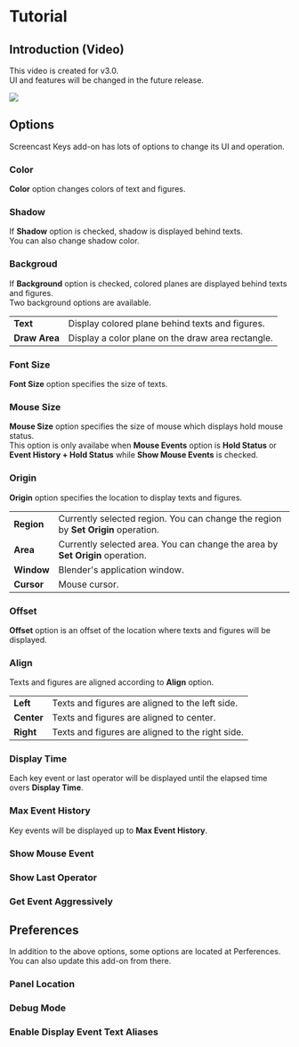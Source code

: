 # Tutorial


## Introduction (Video)

This video is created for v3.0.  
UI and features will be changed in the future release.

[![](https://img.youtube.com/vi/mWkkPCp7RSI/0.jpg)](https://www.youtube.com/watch?v=mWkkPCp7RSI)


## Options

Screencast Keys add-on has lots of options to change its UI and operation.


### Color

**Color** option changes colors of text and figures.


### Shadow

If **Shadow** option is checked, shadow is displayed behind texts.  
You can also change shadow color.


### Backgroud

If **Background** option is checked, colored planes are displayed behind texts and figures.  
Two background options are available.

|||
|---|---|
|**Text**|Display colored plane behind texts and figures.|
|**Draw Area**|Display a color plane on the draw area rectangle.|


### Font Size

**Font Size** option specifies the size of texts.


### Mouse Size

**Mouse Size** option specifies the size of mouse which displays hold mouse status.  
This option is only availabe when **Mouse Events** option is **Hold Status** or **Event History + Hold Status** while **Show Mouse Events** is checked.


### Origin

**Origin** option specifies the location to display texts and figures.

|||
|---|---|
|**Region**|Currently selected region. You can change the region by **Set Origin** operation.|
|**Area**|Currently selected area. You can change the area by **Set Origin** operation.|
|**Window**|Blender's application window.|
|**Cursor**|Mouse cursor.|


### Offset

**Offset** option is an offset of the location where texts and figures will be displayed.


### Align

Texts and figures are aligned according to **Align** option.

|||
|---|---|
|**Left**|Texts and figures are aligned to the left side.|
|**Center**|Texts and figures are aligned to center.|
|**Right**|Texts and figures are aligned to the right side.|


### Display Time

Each key event or last operator will be displayed until the elapsed time overs **Display Time**.


### Max Event History

Key events will be displayed up to **Max Event History**.


### Show Mouse Event


### Show Last Operator


### Get Event Aggressively



## Preferences

In addition to the above options, some options are located at Perferences.  
You can also update this add-on from there.


### Panel Location


### Debug Mode


### Enable Display Event Text Aliases

